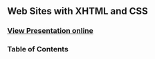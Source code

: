 ## Web Sites with XHTML and CSS
### [View Presentation online](https://rawgit.com/TelerikAcademy/Slice-and-Dice/master/10.%20Web-Sites-with-XHTML-and-CSS/slides/index.html)
### Table of Contents
